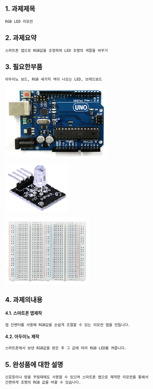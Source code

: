 ## 1. 과제제목
```
RGB LED 리모컨
```
## 2. 과제요약
```
스마트폰 앱으로 RGB값을 조정하여 LED 조명의 색깔을 바꾸기
```
## 3. 필요한부품
```
아두이노 보드, RGB 세가지 색이 나오는 LED, 브레드보드
```
![1](/img/4-1.png)

![1](/img/4-2.png)

![1](/img/4-3.png)
## 4. 과제의내용
#### 4.1. 스마트폰 앱제작
```
앱 인벤터를 사용해 RGB값을 손쉽게 조절할 수 있는 리모컨 앱을 만듭니다.
```
#### 4.2. 아두이노 제작
```
스마트폰에서 보낸 RGB값을 받은 후 그 값에 따라 RGB LED를 켜줍니다.
```
## 5. 완성품에 대한 설명
```
신호등이나 방을 꾸밀때에도 사용할 수 있으며 스마트폰 앱으로 제작한 리모컨을 통해서
간편하게 조명의 RGB 값을 바꿀 수 있습니다.
```
